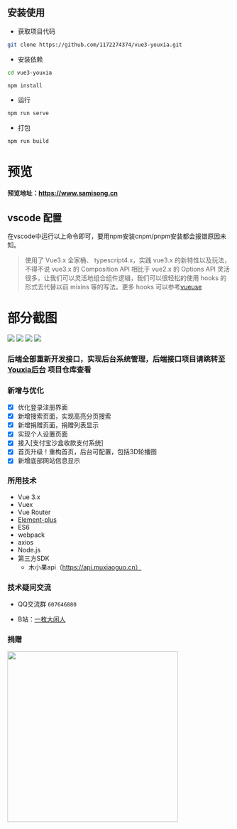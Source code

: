 
## 安装使用

- 获取项目代码

```bash
git clone https://github.com/1172274374/vue3-youxia.git
```

- 安装依赖

```bash
cd vue3-youxia

npm install

```

- 运行

```bash
npm run serve
```

- 打包

```bash
npm run build
```
# 预览

**预览地址：https://www.samisong.cn** 

## vscode 配置

在vscode中运行以上命令即可，要用npm安装cnpm/pnpm安装都会报错原因未知。

> 使用了 Vue3.x 全家桶、 typescript4.x，实践 vue3.x 的新特性以及玩法，不得不说 vue3.x 的 Composition API 相比于 vue2.x 的 Options API 灵活很多，让我们可以灵活地组合组件逻辑，我们可以很轻松的使用 hooks 的形式去代替以前 mixins 等的写法。更多 hooks 可以参考[vueuse](https://vueuse.org/functions.html)



# 部分截图


<img src="https://github.com/1172274374/vue3-youxia/blob/master/public/1.jpg"/>

<img src="https://github.com/1172274374/vue3-youxia/blob/master/public/2.jpg"/>

<img src="https://github.com/1172274374/vue3-youxia/blob/master/public/5.jpg"/>

<img src="https://github.com/1172274374/vue3-youxia/blob/master/public/6.jpg"/>

### 后端全部重新开发接口，实现后台系统管理，后端接口项目请跳转至 [Youxia后台](https://github.com/1172274374/youxia-backend) 项目仓库查看
### 新增与优化
- [x] 优化登录注册界面
- [x] 新增搜索页面，实现高亮分页搜索
- [x] 新增捐赠页面，捐赠列表显示
- [x] 实现个人设置页面
- [x] 接入[支付宝沙盒收款支付系统]
- [x] 首页升级！重构首页，后台可配置，包括3D轮播图
- [x] 新增底部网站信息显示

### 所用技术

- Vue 3.x
- Vuex
- Vue Router
- [Element-plus](http://element.eleme.io/#/zh-CN)
- ES6
- webpack
- axios
- Node.js
- 第三方SDK
    - 木小果api（https://api.muxiaoguo.cn）


### 技术疑问交流
- QQ交流群 `607646880`

- B站：[一枚大闲人](https://space.bilibili.com/21331432?spm_id_from=333.1007.0.0)

### 捐赠
<img src="https://github.com/1172274374/vue3-youxia/blob/master/public/12.png" style="width:40vw;"/>





